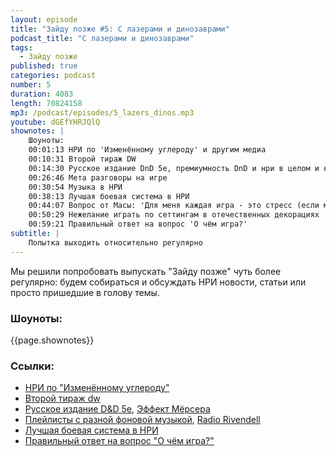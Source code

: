 ```yaml
---
layout: episode
title: "Зайду позже #5: С лазерами и динозаврами"
podcast_title: "С лазерами и динозаврами"
tags:
  - Зайду позже
published: true
categories: podcast
number: 5
duration: 4083
length: 70824158
mp3: /podcast/episodes/5_lazers_dinos.mp3
youtube: dGEfYHRJQlQ
shownotes: |
    Шоуноты:  
    00:01:13 НРИ по 'Изменённому углероду' и другим медиа  
    00:10:31 Второй тираж DW  
    00:14:30 Русское издание DnD 5e, премиумность DnD и нри в целом и как хобби выглядит со стороны  
    00:26:46 Мета разговоры на игре  
    00:30:54 Музыка в НРИ  
    00:38:13 Лучшая боевая система в НРИ  
    00:44:07 Вопрос от Масы: 'Для меня каждая игра - это стресс (если можно это так назвать). Как избавиться от него?'  
    00:50:29 Нежелание играть по сеттингам в отечественных декорациях  
    00:59:21 Правильный ответ на вопрос 'О чём игра?'  
subtitle: |
    Попытка выходить относительно регулярно  
---
```

Мы решили попробовать выпускать "Зайду позже" чуть более регулярно: будем собираться и обсуждать НРИ новости, статьи или просто пришедшие в голову темы.
### Шоуноты:
{{page.shownotes}}
### Ссылки:  
 - [НРИ по "Изменённому углероду"](https://www.huntersentertainment.com/single-post/2019/03/30/Hunters-Entertainment-Rolls-the-Dice-with-Altered-Carbon-Tabletop-Role-Playing-Game)  
 - [Второй тираж dw](http://perilouswilds.ru/)  
 - [Русское издание D&D 5e](https://vk.com/@dungeons_ru-lokalizacii-ceny), [Эффект Мёрсера](https://www.reddit.com/r/DMAcademy/comments/a999sd/how_do_i_beat_the_matt_mercer_effect/)  
 - [Плейлисты с разной фоновой музыкой](https://www.reddit.com/r/AskGameMasters/comments/bc4j2m/i_decided_to_do_a_megathread_with_all_my_dark_rpg/), [Radio Rivendell](https://www.radiorivendell.com)  
 - [Лучшая боевая система в НРИ](https://www.reddit.com/r/RPGdesign/comments/bc6r5h/best_combat_in_an_rpg/?utm_medium=android_app&utm_source=share)  
 - [Правильный ответ на вопрос "О чём игра?"](https://www.reddit.com/r/RPGdesign/comments/bc92j5/rules_of_good_design_vs_design_pillars_vs/?utm_medium=android_app&utm_source=share)  
